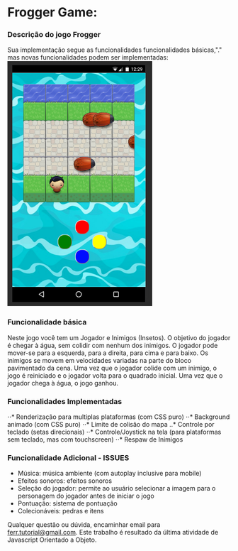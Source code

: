 # Frogger Game: 


### Descrição do jogo Frogger 

Sua implementação segue as funcionalidades funcionalidades básicas,"." mas novas funcionalidades podem ser implementadas:
![alt text](https://raw.githubusercontent.com/EduardoFerr/Frogame/master/images/PrintScreen/frogameMobile.png "Logo Title Text 1")

### Funcionalidade básica

Neste jogo você tem um Jogador e Inimigos (Insetos). O objetivo do jogador é chegar à água, sem colidir com nenhum dos inimigos. O jogador pode mover-se para a esquerda, para a direita, para cima e para baixo. Os inimigos se movem em velocidades variadas na parte do bloco pavimentado da cena. Uma vez que o jogador colide com um inimigo, o jogo é reiniciado e o jogador volta para o quadrado inicial. Uma vez que o jogador chega à água, o jogo ganhou.

### Funcionalidades Implementadas
⋅⋅* Renderização para multiplas plataformas (com CSS puro) 
⋅⋅* Background animado (com CSS puro)
⋅⋅* Limite de colisão do mapa
..* Controle por teclado (setas direcionais)
⋅⋅* Controle/Joystick na tela (para plataformas sem teclado, mas com touchscreen)
⋅⋅* Respaw de Inimigos


### Funcionalidade Adicional - ISSUES
- Música: música ambiente (com autoplay inclusive para mobile)
- Efeitos sonoros: efeitos sonoros
- Seleção do jogador: permite ao usuário selecionar a imagem para o personagem do jogador antes de iniciar o jogo
- Pontuação: sistema de pontuação
- Colecionáveis: pedras e itens


Qualquer questão ou dúvida, encaminhar email para ferr.tutorial@gmail.com.
Este trabalho é resultado da última atividade de Javascript Orientado a Objeto.
